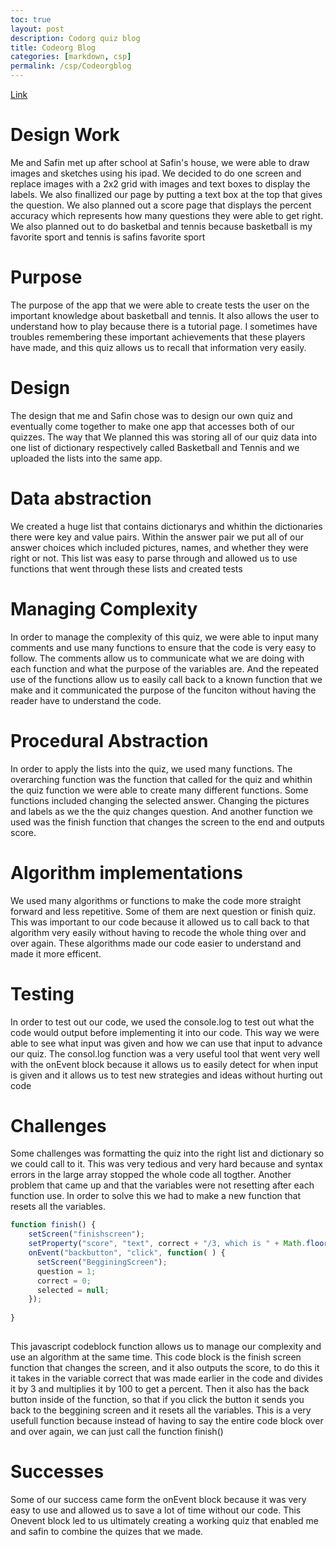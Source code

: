 ```yaml
---
toc: true
layout: post
description: Codorg quiz blog
title: Codeorg Blog
categories: [markdown, csp]
permalink: /csp/Codeorgblog
---
```


[Link](https://studio.code.org/projects/applab/q4hZDkGXBcYJunc7WLT1YmG3eCs6XlK45Kkq_73Y__M/edit)
# Design Work
Me and Safin met up after school at Safin's house, we were able to draw images and sketches using his ipad. We decided to do one screen and replace images with a 2x2 grid with images and text boxes to display the labels. We also finallized our page by putting a text box at the top that gives the question. We also planned out a score page that displays the percent accuracy which represents how many questions they were able to get right. We also planned out to do basketbal and tennis because basketball is my favorite sport and tennis is safins favorite sport

# Purpose
The purpose of the app that we were able to create tests the user on the important knowledge about basketball and tennis. It also allows the user to understand how to play because there is a tutorial page. I sometimes have troubles remembering these important achievements that these players have made, and this quiz allows us to recall that information very easily.

# Design
The design that me and Safin chose was to design our own quiz and eventually come together to make one app that accesses both of our quizzes. The way that We planned this was storing all of our quiz data into one list of dictionary respectively called Basketball and Tennis and we uploaded the lists into the same app.

# Data abstraction
We created a huge list that contains dictionarys and whithin the dictionaries there were key and value pairs. Within the answer pair we put all of our answer choices which included pictures, names, and whether they were right or not. This list was easy to parse through and allowed us to use functions that went through these lists and created tests

# Managing Complexity
In order to manage the complexity of this quiz, we were able to input many comments and use many functions to ensure that the code is very easy to follow. The comments allow us to communicate what we are doing with each function and what the purpose of the variables are. And the repeated use of the functions allow us to easily call back to a known function that we make and it communicated the purpose of the funciton without having the reader have to understand the code.

# Procedural Abstraction
In order to apply the lists into the quiz, we used many functions. The overarching function was the function that called for the quiz and whithin the quiz function we were able to create many different functions. Some functions included changing the selected answer. Changing the pictures and labels as we the the quiz changes question. And another function we used was the finish function that changes the screen to the end and outputs score.

# Algorithm implementations
We used many algorithms or functions to make the code more straight forward and less repetitive. Some of them are next question or finish quiz. This was important to our code because it allowed us to call back to that algorithm very easily without having to recode the whole thing over and over again. These algorithms made our code easier to understand and made it more efficent.

# Testing
In order to test out our code, we used the console.log to test out what the code would output before implementing it into our code. This way we were able to see what input was given and how we can use that input to advance our quiz. The consol.log function was a very useful tool that went very well with the onEvent block because it allows us to easily detect for when input is given and it allows us to test new strategies and ideas without hurting out code
# Challenges
Some challenges was formatting the quiz into the right list and dictionary so we could call to it. This was very tedious and very hard because and syntax errors in the large array stopped the whole code all togther. Another problem that came up and that the variables were not resetting after each function use. In order to solve this we had to make a new function that resets all the variables.

``` javascript
function finish() {
    setScreen("finishscreen");
    setProperty("score", "text", correct + "/3, which is " + Math.floor((correct*1.0/3)*100) + "%")
    onEvent("backbutton", "click", function( ) {
      setScreen("BegginingScreen");
      question = 1;
      correct = 0;
      selected = null;
    });
    
}
 
 ``` 
This javascript codeblock function allows us to manage our complexity and use an algorithm at the same time. This code block is the finish screen function that changes the screen, and it also outputs the score, to do this it it takes in the variable correct that was made earlier in the code and divides it by 3 and multiplies it by 100 to get a percent. Then it also has the back button inside of the function, so that if you click the button it sends you back to the beggining screen and it resets all the variables. This is a very usefull function because instead of having to say the entire code block over and over again, we can just call the function
 finish()
# Successes
Some of our success came form the onEvent block because it was very easy to use and allowed us to save a lot of time without our code. This Onevent block led to us ultimately creating a working quiz that enabled me and safin to combine the quizes that we made.